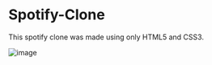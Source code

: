 # Spotify-Clone
This spotify clone was made using only HTML5 and CSS3. 

![image](https://github.com/SubhamSaha9/Spotify-Clone/assets/134814880/174e7e12-4382-461f-afc7-495d9aa4a2e7)

